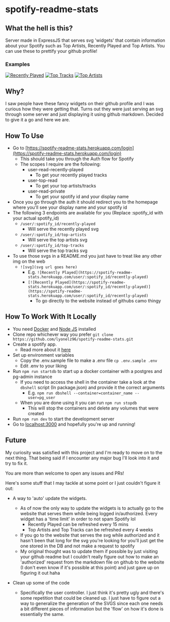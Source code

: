 # spotify-readme-stats

## What the hell is this?

Server made in ExpressJS that serves svg 'widgets' that contain information
about your Spotify such as Top Artists, Recently Played and Top Artists. You
can use these to prettify your github profile!

### Examples
[![Recently Played](https://spotify-readme-stats.herokuapp.com/user/o7nem2dkxnsibr6fi9w1jo9v4/recently-played)](https://spotify-readme-stats.herokuapp.com/user/o7nem2dkxnsibr6fi9w1jo9v4/recently-played)
[![Top Tracks](https://spotify-readme-stats.herokuapp.com/user/o7nem2dkxnsibr6fi9w1jo9v4/top-tracks)](https://spotify-readme-stats.herokuapp.com/user/o7nem2dkxnsibr6fi9w1jo9v4/top-tracks)
[![Top Artists](https://spotify-readme-stats.herokuapp.com/user/o7nem2dkxnsibr6fi9w1jo9v4/top-artists)](https://spotify-readme-stats.herokuapp.com/user/o7nem2dkxnsibr6fi9w1jo9v4/top-artists)

## Why?

I saw people have these fancy widgets on their github profile and I was curious
how they were getting that. Turns out they were just serving an svg through
some server and just displaying it using github markdown. Decided to give it a
go and here we are.

## How To Use
  - Go to [https://spotify-readme-stats.herokuapp.com/login](https://spotify-readme-stats.herokuapp.com/login)
    - This should take you through the Auth flow for Spotify
    - The scopes I require are the following:
      - user-read-recently-played
        - To get your recently played tracks
      - user-top-read
        - To get your top artists/tracks
      - user-read-private
        - To get your spotify id and your display name
   - Once you go through the auth it should redirect you to the homepage where you'll see your display name and your spotify id
   - The following 3 endpoints are available for you (Replace :spotify_id with your actual spotify_id)
     - `/user/:spotify_id/recently-played`
       - Will serve the recently played svg
     - `/user/:spotify_id/top-artists`
       - Will serve the top artists svg
     - `/user/:spotify_id/top-tracks`
       - Will serve the top tracks svg
   - To use those svgs in a README.md you just have to treat like any other img on the web
     - `![svg](svg url goes here)`
       - E.g. `![Recently Played](https://spotify-readme-stats.herokuapp.com/user/:spotify_id/recently-played)`
       - `[![Recently Played](https://spotify-readme-stats.herokuapp.com/user/:spotify_id/recently-played)](https://spotify-readme-stats.herokuapp.com/user/:spotify_id/recently-played)`
         - To go directly to the website instead of githubs camo thingy
    
  

## How To Work With It Locally
  - You need [Docker](https://www.docker.com/) and [Node JS](https://nodejs.org/en/) installed
  - Clone repo whichever way you prefer `git clone https://github.com/lyonelz96/spotify-readme-stats.git`
  - Create a spotify app. 
    - Read more about it [here](https://developer.spotify.com/documentation/web-api/quick-start/)
  - Set up environment variables
    - Copy the .env.sample file to make a .env file `cp .env.sample .env`
    - Edit .env to your liking
  - Run `npm run startdb` to start up a docker container with a postgres and pg-admin instance
    - If you need to access the shell in the container take a look at the `dbshell` script (In package.json) and provide it the correct arguments
      - E.g. `npm run dbshell --container=container_name --user=pg_user`
    - When you are done using it you can run `npm run stopdb`
      - This will stop the containers and delete any volumes that were created
  - Run `npm run dev` to start the development server
  - Go to [localhost:3000](http://localhost:3000) and hopefully you're up and running!
  
## Future
My curiosity was satisfied with this project and I'm ready to move on to the next thing. That being said if I encounter any major bug I'll look into it and try to fix it. 

You are more than welcome to open any issues and PRs!

Here's some stuff that I may tackle at some point or I just couldn't figure it out:
  - A way to 'auto' update the widgets.
    - As of now the only way to update the widgets is to actually go to the website that serves them while being logged in/authorized. Every widget has a 'time limit' in order to not spam Spotify lol
      - Recently Played can be refreshed every 15 mins
      - Top Artists and Top Tracks can be refreshed every 4 weeks
    - If you go to the website that serves the svg while authorized and it hasn't been that long for the svg you're looking for you'll just get the one stored in the DB and not make a request to spotify
    - My original thought was to update them if possible by just visiting your github readme but I couldn't really figure out how to make an 'authorized' request from the markdown file on github to the website (I don't even know if it's possible at this point) and just gave up on figuring it out haha
    
  - Clean up some of the code
    - Specifically the user controller. I just think it's pretty ugly and there's some repetition that could be cleaned up. I just have to figure out a way to generalize the generation of the SVGS since each one needs a bit different pieces of information but the 'flow' on how it's done is essentially the same.
